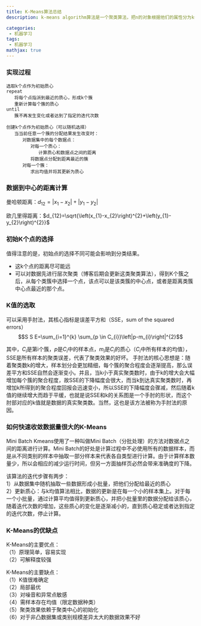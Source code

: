 ```yaml
---
title: K-Means算法总结
description: k-means algorithm算法是一个聚类算法，把n的对象根据他们的属性分为k个分割(k < n)。它与处理混合正态分布的最大期望算法很相似，因为他们都试图找到数据中自然聚类的中心。它假设对象属性来自于空间向量，并且目标是使各个群组内部的均方误差总和最小。

categories:
 - 机器学习
tags:
 - 机器学习
mathjax: true
---
```


### 实现过程
```
选取k个点作为初始质心
repeat
   将每个点指派到最近的质心，形成k个簇
   重新计算每个簇的质心
until
   簇不再发生变化或者达到了指定的迭代次数
```


```
创建k个点作为初始质心（可以随机选择）
   当当前任意一个簇的分配结果发生改变时：
      对数据集中的每个数据点：
         对每一个质心：
            计算质心和数据点之间的距离
         将数据点分配到距离最近的簇
      对每一个簇：
         求出均值并将其更新为质心
```

### 数据到中心的距离计算
曼哈顿距离：$d_{12}=\left|x_{1}-x_{2}\right|+\left|y_{1}-y_{2}\right|$  

欧几里得距离：$d_{12}=\sqrt{\left(x_{1}-x_{2}\right)^{2}+\left(y_{1}-y_{2}\right)^{2}}$  

### 初始K个点的选择
值得注意的是，初始点的选择不同可能会影响到分类结果。  
- 这k个点的距离尽可能远
- 可以对数据先进行层次聚类（博客后期会更新这类聚类算法），得到K个簇之后，从每个类簇中选择一个点，该点可以是该类簇的中心点，或者是距离类簇中心点最近的那个点。
  
### K值的选取
可以采用手肘法，其核心指标是误差平方和（SSE，sum of the squared errors）  
$$S S E=\sum_{i=1}^{k} \sum_{p \in C_{i}}\left|p-m_{i}\right|^{2}$$ 

其中，$C_{i}$是第i个簇，$p$是$C_{i}$中的样本点，$m_i$是$C_{i}$的质心（$C_{i}$中所有样本的均值），SSE是所有样本的聚类误差，代表了聚类效果的好坏。
手肘法的核心思想是：随着聚类数k的增大，样本划分会更加精细，每个簇的聚合程度会逐渐提高，那么误差平方和SSE自然会逐渐变小。并且，当k小于真实聚类数时，由于k的增大会大幅增加每个簇的聚合程度，故SSE的下降幅度会很大，而当k到达真实聚类数时，再增加k所得到的聚合程度回报会迅速变小，所以SSE的下降幅度会骤减，然后随着k值的继续增大而趋于平缓，也就是说SSE和k的关系图是一个手肘的形状，而这个肘部对应的k值就是数据的真实聚类数。当然，这也是该方法被称为手肘法的原因。

### 如何快速收敛数据量很大的K-Means
Mini Batch Kmeans使用了一种叫做Mini Batch（分批处理）的方法对数据点之间的距离进行计算。Mini Batch的好处是计算过程中不必使用所有的数据样本，而是从不同类别的样本中抽取一部分样本来代表各自类型进行计算。由于计算样本数量少，所以会相应的减少运行时间，但另一方面抽样页必然会带来准确度的下降。  

该算法的迭代步骤有两步：  
1）从数据集中随机抽取一些数据形成小批量，把他们分配给最近的质心  
2）更新质心：与k均值算法相比，数据的更新是在每一个小的样本集上。对于每一个小批量，通过计算平均值得到更新质心，并把小批量里的数据分配给该质心，随着迭代次数的增加，这些质心的变化是逐渐减小的，直到质心稳定或者达到指定的迭代次数，停止计算。

### K-Means的优缺点
K-Means的主要优点：  
（1）原理简单，容易实现  
（2）可解释度较强  

K-Means的主要缺点：  
（1）K值很难确定  
（2）局部最优  
（3）对噪音和异常点敏感  
（4）需样本存在均值（限定数据种类）  
（5）聚类效果依赖于聚类中心的初始化  
（6）对于非凸数据集或类别规模差异太大的数据效果不好  

